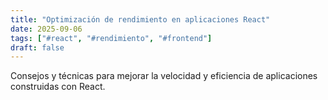 ```yaml
---
title: "Optimización de rendimiento en aplicaciones React"
date: 2025-09-06
tags: ["#react", "#rendimiento", "#frontend"]
draft: false
---
```


Consejos y técnicas para mejorar la velocidad y eficiencia de aplicaciones construidas con React.
